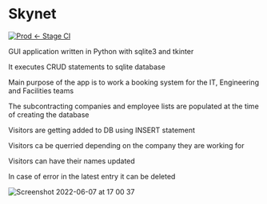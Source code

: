 # Skynet
[![Prod <- Stage CI](https://github.com/ttsvetkoff/Skynet/actions/workflows/prod_CI.yml/badge.svg)](https://github.com/ttsvetkoff/Skynet/actions/workflows/prod_CI.yml)

GUI application written in Python with sqlite3 and tkinter

It executes CRUD statements to sqlite database

Main purpose of the app is to work a booking system for the IT, Engineering and Facilities teams

The subcontracting companies and employee lists are populated at the time of creating the database

Visitors are getting added to DB using INSERT statement

Visitors ca be querried depending on the company they are working for

Visitors can have their names updated

In case of error in the latest entry it can be deleted

![Screenshot 2022-06-07 at 17 00 37](https://user-images.githubusercontent.com/49660924/172427665-067cef6a-8ac8-4a7d-aff3-f21dbb1bbd77.png)

